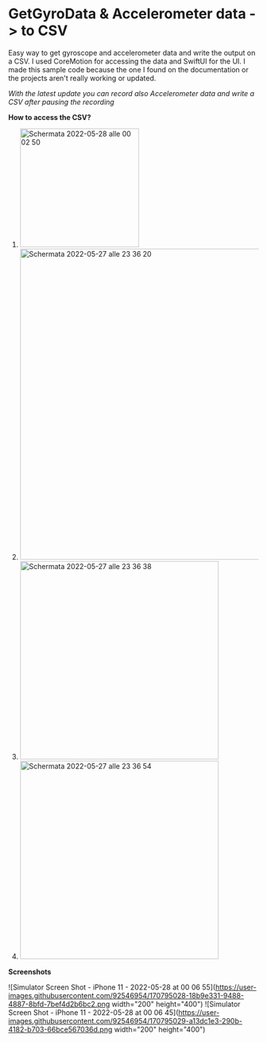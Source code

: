 # GetGyroData & Accelerometer data -> to CSV
Easy way to get gyroscope and accelerometer data and write the output on a CSV. 
I used CoreMotion for accessing the data and SwiftUI for the UI.
I made this sample code because the one I found on the documentation or the projects aren't really working or updated. 

*With the latest update you can record also Accelerometer data and write a CSV after pausing the recording*

**How to access the CSV?**

1. <img width="239" alt="Schermata 2022-05-28 alle 00 02 50" src="https://user-images.githubusercontent.com/92546954/170794645-ab3eab64-22b9-4d02-a17b-c0dd8a7a08e2.png">
2. <img width="626" alt="Schermata 2022-05-27 alle 23 36 20" src="https://user-images.githubusercontent.com/92546954/170794700-e6974378-bf90-4c9d-99c6-2280c150dc82.png">
3. <img width="399" alt="Schermata 2022-05-27 alle 23 36 38" src="https://user-images.githubusercontent.com/92546954/170794725-d5c61c40-2623-42bf-bd0e-2c66a8405dfc.png">
4. <img width="399" alt="Schermata 2022-05-27 alle 23 36 54" src="https://user-images.githubusercontent.com/92546954/170794752-df610a37-8346-4c8f-b70b-8e2833fc323a.png">

**Screenshots**

![Simulator Screen Shot - iPhone 11 - 2022-05-28 at 00 06 55](https://user-images.githubusercontent.com/92546954/170795028-18b9e331-9488-4887-8bfd-7bef4d2b6bc2.png width="200" height="400")
![Simulator Screen Shot - iPhone 11 - 2022-05-28 at 00 06 45](https://user-images.githubusercontent.com/92546954/170795029-a13dc1e3-290b-4182-b703-66bce567036d.png width="200" height="400")
